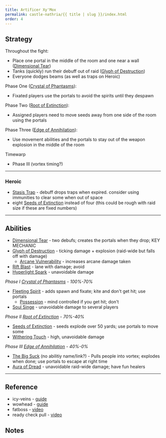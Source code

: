 ```yaml
---
title: Artificer Xy'Mox
permalink: castle-nathria/{{ title | slug }}/index.html
order: 4
---
```


## Strategy

Throughout the fight:
- Place one portal in the middle of the room and one near a wall ([Dimensional Tear](https://www.wowhead.com/spell=328437/dimensional-tear)) 
- Tanks (quickly) run their debuff out of raid ([Glyph of Destruction](https://www.wowhead.com/spell=325361/glyph-of-destruction))
- Everyone dodges beams (as well as traps on Heroic)

Phase One ([Crystal of Phantasms](https://www.wowhead.com/spell=327887/crystal-of-phantasms)):
- Fixated players use the portals to avoid the spirits until they despawn

Phase Two ([Root of Extinction](https://www.wowhead.com/spell=329770/root-of-extinction)):
- Assigned players need to move  seeds away from one side of the room using the portals

Phase Three ([Edge of Annihilation](https://www.wowhead.com/spell=328880/edge-of-annihilation)):
- Use movement abilities and the portals to stay out of the weapon explosion in the middle of the room

Timewarp
- Phase III (vortex timing?)

----
### Heroic
- [Stasis Trap](https://www.wowhead.com/spell=326271/stasis-trap) - debuff drops traps when expired. consider using immunities to clear some when out of space
- eight [Seeds of Extinction](https://www.wowhead.com/spell=329090/seed-of-extinction) instead of four (this could be rough with raid size if these are fixed numbers)

----

## Abilities

- [Dimensional Tear](https://www.wowhead.com/spell=328437/dimensional-tear) - two debufs; creates the portals when they drop; KEY MECHANIC
- [Glyph of Destruction](https://www.wowhead.com/spell=325361/glyph-of-destruction) - ticking damage + explosion (raid-wide but falls off with damage)
  - [Arcane Vulnerability](https://www.wowhead.com/spell=340533/arcane-vulnerability) - increases arcane damage taken
- [Rift Blast](https://www.wowhead.com/spell=329458/rift-blast) - lane with damage; avoid
- [Hyperlight Spark](https://www.wowhead.com/spell=325399/hyperlight-spark) - unavoidable damage

_Phase I [Crystal of Phantasms](https://www.wowhead.com/spell=327887/crystal-of-phantasms) - 100%-70%_
- [Fleeting Spirit](https://www.wowhead.com/npc=168317/fleeting-spirit) - adds spawn and fixate; kite and don't get hit; use portals
  - [Possession](https://www.wowhead.com/spell=327414/possession) - mind controlled if you get hit; don't
- [Soul Singe](https://www.wowhead.com/spell=340842/soul-singe) - unavoidable damage to several players

_Phase II [Root of Extinction](https://www.wowhead.com/spell=329770/root-of-extinction) - 70%-40%_
- [Seeds of Extinction](https://www.wowhead.com/spell=329090/seed-of-extinction) - seeds explode over 50 yards; use portals to move some
- [Withering Touch](https://www.wowhead.com/spell=340860/withering-touch) - high, unavoidable damage

_Phase III [Edge of Annihilation](https://www.wowhead.com/spell=328880/edge-of-annihilation) - 40%-0%_
- [The Big Suck]() (no abilitiy name/link?) - Pulls people into vortex; explodes when done; use portals to escape at right time
- [Aura of Dread](https://www.wowhead.com/spell=340870/aura-of-dread) - unavoidable raid-wide damage; have fun healers

----

## Reference

- icy-veins - [guide](https://www.icy-veins.com/wow/artificer-xy-mox-strategy-guide-for-castle-nathria)
- wowhead - [guide](https://www.wowhead.com/guides/artificer-xymox-castle-nathria-raid-strategy-guide)
- fatboss - [video](https://www.youtube.com/watch?v=AY1YtErgCQ4&feature=emb_logo)
- ready check pull - [video](https://www.youtube.com/watch?v=T72JIyLVkZg)

## Notes